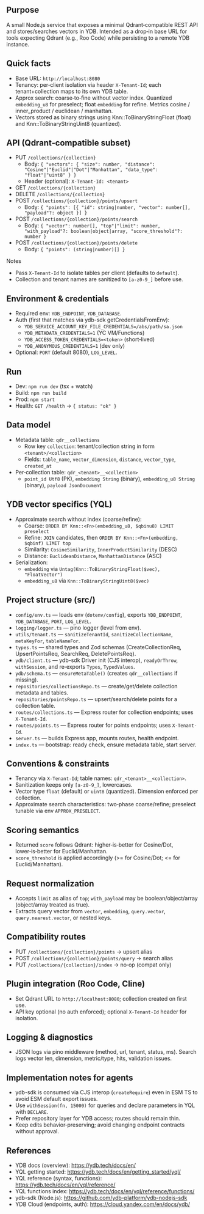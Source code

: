 ## Purpose
A small Node.js service that exposes a minimal Qdrant‑compatible REST API and stores/searches vectors in YDB. Intended as a drop‑in base URL for tools expecting Qdrant (e.g., Roo Code) while persisting to a remote YDB instance.

## Quick facts
- Base URL: `http://localhost:8080`
- Tenancy: per‑client isolation via header `X-Tenant-Id`; each tenant+collection maps to its own YDB table.
- Approx search: coarse‑to‑fine without vector index. Quantized `embedding_u8` for preselect; float `embedding` for refine. Metrics cosine / inner_product / euclidean / manhattan.
- Vectors stored as binary strings using Knn::ToBinaryStringFloat (float) and Knn::ToBinaryStringUint8 (quantized).

## API (Qdrant‑compatible subset)
- PUT `/collections/{collection}`
  - Body: `{ "vectors": { "size": number, "distance": "Cosine"|"Euclid"|"Dot"|"Manhattan", "data_type": "float"|"uint8" } }`
  - Header (optional): `X-Tenant-Id: <tenant>`
- GET `/collections/{collection}`
- DELETE `/collections/{collection}`
- POST `/collections/{collection}/points/upsert`
  - Body: `{ "points": [{ "id": string|number, "vector": number[], "payload"?: object }] }`
- POST `/collections/{collection}/points/search`
  - Body: `{ "vector": number[], "top"|"limit": number, "with_payload"?: boolean|object|array, "score_threshold"?: number }`
- POST `/collections/{collection}/points/delete`
  - Body: `{ "points": (string|number)[] }`

Notes
- Pass `X-Tenant-Id` to isolate tables per client (defaults to `default`).
- Collection and tenant names are sanitized to `[a-z0-9_]` before use.

## Environment & credentials
- Required env: `YDB_ENDPOINT`, `YDB_DATABASE`.
- Auth (first that matches via ydb-sdk getCredentialsFromEnv):
  - `YDB_SERVICE_ACCOUNT_KEY_FILE_CREDENTIALS=/abs/path/sa.json`
  - `YDB_METADATA_CREDENTIALS=1` (YC VM/Functions)
  - `YDB_ACCESS_TOKEN_CREDENTIALS=<token>` (short‑lived)
  - `YDB_ANONYMOUS_CREDENTIALS=1` (dev only)
- Optional: `PORT` (default 8080), `LOG_LEVEL`.

## Run
- Dev: `npm run dev`  (tsx + watch)
- Build: `npm run build`
- Prod: `npm start`
- Health: `GET /health` → `{ status: "ok" }`

## Data model
- Metadata table: `qdr__collections`
  - Row key `collection`: tenant/collection string in form `<tenant>/<collection>`
  - Fields: `table_name`, `vector_dimension`, `distance`, `vector_type`, `created_at`
- Per‑collection table: `qdr_<tenant>__<collection>`
  - `point_id Utf8` (PK), `embedding String` (binary), `embedding_u8 String` (binary), `payload JsonDocument`

## YDB vector specifics (YQL)
- Approximate search without index (coarse/refine):
  - Coarse: `ORDER BY Knn::<Fn>(embedding_u8, $qbinu8) LIMIT preselect`
  - Refine: `JOIN` candidates, then `ORDER BY Knn::<Fn>(embedding, $qbinf) LIMIT top`
  - Similarity: `CosineSimilarity`, `InnerProductSimilarity` (DESC)
  - Distance: `EuclideanDistance`, `ManhattanDistance` (ASC)
- Serialization:
  - `embedding` via `Untag(Knn::ToBinaryStringFloat($vec), "FloatVector")`
  - `embedding_u8` via `Knn::ToBinaryStringUint8($vec)`

## Project structure (src/)
- `config/env.ts` — loads env (`dotenv/config`), exports `YDB_ENDPOINT`, `YDB_DATABASE`, `PORT`, `LOG_LEVEL`.
- `logging/logger.ts` — pino logger (level from env).
- `utils/tenant.ts` — `sanitizeTenantId`, `sanitizeCollectionName`, `metaKeyFor`, `tableNameFor`.
- `types.ts` — shared types and Zod schemas (CreateCollectionReq, UpsertPointsReq, SearchReq, DeletePointsReq).
- `ydb/client.ts` — ydb-sdk Driver init (CJS interop), `readyOrThrow`, `withSession`, and re‑exports `Types`, `TypedValues`.
- `ydb/schema.ts` — `ensureMetaTable()` (creates `qdr__collections` if missing).
- `repositories/collectionsRepo.ts` — create/get/delete collection metadata and tables.
- `repositories/pointsRepo.ts` — upsert/search/delete points for a collection table.
- `routes/collections.ts` — Express router for collection endpoints; uses `X-Tenant-Id`.
- `routes/points.ts` — Express router for points endpoints; uses `X-Tenant-Id`.
- `server.ts` — builds Express app, mounts routes, health endpoint.
- `index.ts` — bootstrap: ready check, ensure metadata table, start server.

## Conventions & constraints
- Tenancy via `X-Tenant-Id`; table names: `qdr_<tenant>__<collection>`.
- Sanitization keeps only `[a-z0-9_]`, lowercases.
- Vector type `float` (default) or `uint8` (quantized). Dimension enforced per collection.
- Approximate search characteristics: two‑phase coarse/refine; preselect tunable via env `APPROX_PRESELECT`.

## Scoring semantics
- Returned `score` follows Qdrant: higher‑is‑better for Cosine/Dot, lower‑is‑better for Euclid/Manhattan.
- `score_threshold` is applied accordingly (>= for Cosine/Dot; <= for Euclid/Manhattan).

## Request normalization
- Accepts `limit` as alias of `top`; `with_payload` may be boolean/object/array (object/array treated as true).
- Extracts query vector from `vector`, `embedding`, `query.vector`, `query.nearest.vector`, or nested keys.

## Compatibility routes
- PUT `/collections/{collection}/points` → upsert alias
- POST `/collections/{collection}/points/query` → search alias
- PUT `/collections/{collection}/index` → no‑op (compat only)

## Plugin integration (Roo Code, Cline)
- Set Qdrant URL to `http://localhost:8080`; collection created on first use.
- API key optional (no auth enforced); optional `X-Tenant-Id` header for isolation.

## Logging & diagnostics
- JSON logs via pino middleware (method, url, tenant, status, ms). Search logs vector len, dimension, metric/type, hits, validation issues.

## Implementation notes for agents
- ydb-sdk is consumed via CJS interop (`createRequire`) even in ESM TS to avoid ESM default export issues.
- Use `withSession(fn, 15000)` for queries and declare parameters in YQL with `DECLARE`.
- Prefer repository layer for YDB access; routes should remain thin.
- Keep edits behavior‑preserving; avoid changing endpoint contracts without approval.

## References
- YDB docs (overview): https://ydb.tech/docs/en/
- YQL getting started: https://ydb.tech/docs/en/getting_started/yql/
- YQL reference (syntax, functions): https://ydb.tech/docs/en/yql/reference/
- YQL functions index: https://ydb.tech/docs/en/yql/reference/functions/
- ydb-sdk (Node.js): https://github.com/ydb-platform/ydb-nodejs-sdk
- YDB Cloud (endpoints, auth): https://cloud.yandex.com/en/docs/ydb/
